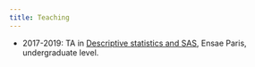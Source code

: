 ```yaml
---
title: Teaching
---
```


* 2017-2019: TA in [Descriptive statistics and SAS](https://www.ensae.fr/courses/statistique-descriptive/), Ensae Paris, undergraduate level.
